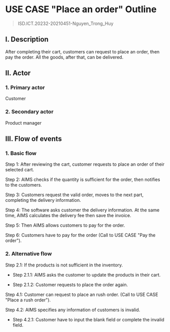 # USE CASE "Place an order" Outline
> ISD.ICT.20232-20210451-Nguyen_Trong_Huy

## I. Description
After completing their cart, customers can request to place an order, then pay the order. All the goods, after that, can be delivered.

## II. Actor
### 1. Primary actor
Customer
### 2. Secondary actor
Product manager

## III. Flow of events
### 1. Basic flow
Step 1: After reviewing the cart, customer requests to place an order of their selected cart. 

Step 2: AIMS checks if the quantity is sufficient for the order, then notifies to the customers.

Step 3: Customers request the valid order, moves to the next part, completing the delivery information.

Step 4: The software asks customer the delivery information. At the same time, AIMS calculates the delivery fee then save the invoice.

Step 5: Then AIMS allows customers to pay for the order.

Step 6: Customers have to pay for the order (Call to USE CASE "Pay the order").

### 2. Alternative flow
Step 2.1: If the products is not sufficient in the inventory.

- Step 2.1.1: AIMS asks the customer to update the products in their cart.

- Step 2.1.2: Customer requests to place the order again.

Step 4.1: Customer can request to place an rush order. (Call to USE CASE "Place a rush order").

Step 4.2: AIMS specifies any information of customers is invalid.

- Step 4.2.1: Customer have to input the blank field or complete the invalid field.


